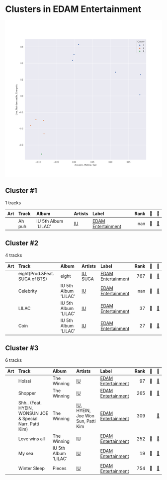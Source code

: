 # Clusters in EDAM Entertainment

![Comparison of Cluster](../../../images/labels/edam_entertainment/clusters/clusters_scatter.png)

## Cluster #1

1 tracks

| Art | Track | Album | Artists | Label | Rank | 💚 | 🔗 |
|:---|:---|:---|:---|:---|---:|:---|:---|
| <img src="https://i.scdn.co/image/ab67616d0000b2734ed058b71650a6ca2c04adff" alt="" width="50" /> | Ah puh | IU 5th Album 'LILAC' | [IU](../../../../artists/iu/overview.md) | [EDAM Entertainment](../..) | nan | 💚 | [🔗](https://open.spotify.com/track/1IJxbEXfgiKuRx6oXMX87e) |
## Cluster #2

4 tracks

| Art | Track | Album | Artists | Label | Rank | 💚 | 🔗 |
|:---|:---|:---|:---|:---|---:|:---|:---|
| <img src="https://i.scdn.co/image/ab67616d0000b273c63be04ae902b1da7a54d247" alt="" width="50" /> | eight(Prod.&Feat. SUGA of BTS) | eight | [IU](../../../../artists/iu/overview.md), SUGA | [EDAM Entertainment](../..) | 767 | 💚 | [🔗](https://open.spotify.com/track/0pYacDCZuRhcrwGUA5nTBe) |
| <img src="https://i.scdn.co/image/ab67616d0000b2734ed058b71650a6ca2c04adff" alt="" width="50" /> | Celebrity | IU 5th Album 'LILAC' | [IU](../../../../artists/iu/overview.md) | [EDAM Entertainment](../..) | nan | 💚 | [🔗](https://open.spotify.com/track/5nCwjUUsmBuNZKn9Xu10Os) |
| <img src="https://i.scdn.co/image/ab67616d0000b2734ed058b71650a6ca2c04adff" alt="" width="50" /> | LILAC | IU 5th Album 'LILAC' | [IU](../../../../artists/iu/overview.md) | [EDAM Entertainment](../..) | 37 | 💚 | [🔗](https://open.spotify.com/track/5xrtzzzikpG3BLbo4q1Yul) |
| <img src="https://i.scdn.co/image/ab67616d0000b2734ed058b71650a6ca2c04adff" alt="" width="50" /> | Coin | IU 5th Album 'LILAC' | [IU](../../../../artists/iu/overview.md) | [EDAM Entertainment](../..) | 27 | 💚 | [🔗](https://open.spotify.com/track/7CZRguMolNqIobnXxpV735) |
## Cluster #3

6 tracks

| Art | Track | Album | Artists | Label | Rank | 💚 | 🔗 |
|:---|:---|:---|:---|:---|---:|:---|:---|
| <img src="https://i.scdn.co/image/ab67616d0000b2735048ed32fafe7b9a50d0e410" alt="" width="50" /> | Holssi | The Winning | [IU](../../../../artists/iu/overview.md) | [EDAM Entertainment](../..) | 97 | 💚 | [🔗](https://open.spotify.com/track/0UTtK6hregIBOsefavRI26) |
| <img src="https://i.scdn.co/image/ab67616d0000b2735048ed32fafe7b9a50d0e410" alt="" width="50" /> | Shopper | The Winning | [IU](../../../../artists/iu/overview.md) | [EDAM Entertainment](../..) | 265 | 💚 | [🔗](https://open.spotify.com/track/1c6kkrWnpy68eYDfBdxNtF) |
| <img src="https://i.scdn.co/image/ab67616d0000b2735048ed32fafe7b9a50d0e410" alt="" width="50" /> | Shh.. (Feat. HYEIN, WONSUN JOE & Special Narr. Patti Kim) | The Winning | [IU](../../../../artists/iu/overview.md), HYEIN, Joe Won Sun, Patti Kim | [EDAM Entertainment](../..) | 309 | | [🔗](https://open.spotify.com/track/20uUaRkfRJZG15mXfn7LaU) |
| <img src="https://i.scdn.co/image/ab67616d0000b2735048ed32fafe7b9a50d0e410" alt="" width="50" /> | Love wins all | The Winning | [IU](../../../../artists/iu/overview.md) | [EDAM Entertainment](../..) | 252 | 💚 | [🔗](https://open.spotify.com/track/53g7ZIvZE47H9pwXPFYMCH) |
| <img src="https://i.scdn.co/image/ab67616d0000b2734ed058b71650a6ca2c04adff" alt="" width="50" /> | My sea | IU 5th Album 'LILAC' | [IU](../../../../artists/iu/overview.md) | [EDAM Entertainment](../..) | 19 | 💚 | [🔗](https://open.spotify.com/track/46wDG6evLn2iPoQ0F8CUWk) |
| <img src="https://i.scdn.co/image/ab67616d0000b2730d378c4756c4fc34b7d3eeaf" alt="" width="50" /> | Winter Sleep | Pieces | [IU](../../../../artists/iu/overview.md) | [EDAM Entertainment](../..) | 754 | 💚 | [🔗](https://open.spotify.com/track/2y4hHM6c48Qzk0bqh33XfB) |